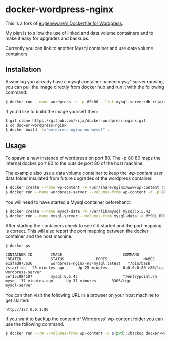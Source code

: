 # docker-wordpress-nginx


This is a fork of [eugeneware's Dockerfile for Wordpress](https://github.com/eugeneware/docker-wordpress-nginx).

My plan is to allow the use of linked and data volume containers and to make it easy for upgrades and backups.

Currently you can link to another Mysql container and use data volume containers.


## Installation

Assuming you already have a mysql container named *mysql-server* running, you can pull the image directly from docker hub and run it with the following command:

```bash
$ docker run --name wordpress -d -p 80:80 --link mysql-server:db rija/wordpress-nginx-no-mysql

```

If you'd like to build the image yourself then:

```bash
$ git clone https://github.com/rija/docker-wordpress-nginx.git
$ cd docker-wordpress-nginx
$ docker build -t="wordpress-nginx-no-mysql" .
```

## Usage

To spawn a new instance of wordpress on port 80.  The -p 80:80 maps the internal docker port 80 to the outside port 80 of the host machine.

The example also use a data volume container to keep the *wp-content* user data folder insulated from future upgrades of the wordpress container.

```bash
$ docker create --name wp-content -v /usr/share/nginx/www/wp-content rija/wordpress-nginx-no-mysql
$ docker run --name wordpress-server --volumes-from wp-content -d -p 80:80 --link mysql-server:db rija/wordpress-nginx-no-mysql
```

You will need to have started a Mysql container beforehand:

```bash
$ docker create --name mysql-data -v /var/lib/mysql mysql:5.5.42
$ docker run --name mysql-server --volumes-from mysql-data -e MYSQL_ROOT_PASSWORD=<root password> -e MYSQL_DATABASE=wordpress -e MYSQL_USER=<user name> -e MYSQL_PASSWORD=<user password> -d mysql:5.5.42
```


After starting the containers check to see if it started and the port mapping is correct.  This will also report the port mapping between the docker container and the host machine.

```
$ docker ps

CONTAINER ID        IMAGE                           COMMAND                CREATED             STATUS              PORTS                NAMES
e1afad973636        wordpress-nginx-no-mysql:latest   "/bin/bash /start.sh   25 minutes ago      Up 25 minutes       0.0.0.0:80->80/tcp   wordpress-server    
5ef15c984107        mysql:5.5.42                    "/entrypoint.sh mysq   37 minutes ago      Up 37 minutes       3306/tcp             mysql-server        

```

You can then visit the following URL in a browser on your host machine to get started:

```
http://127.0.0.1:80
```

If you want to backup the content of Wordpress' wp-content folder you can use the following command.

```bash
$ docker run --rm --volumes-from wp-content -v $(pwd):/backup docker-wordpress-nginx tar cvf /backup/backup.tar /usr/share/nginx/www/wp-content
```
